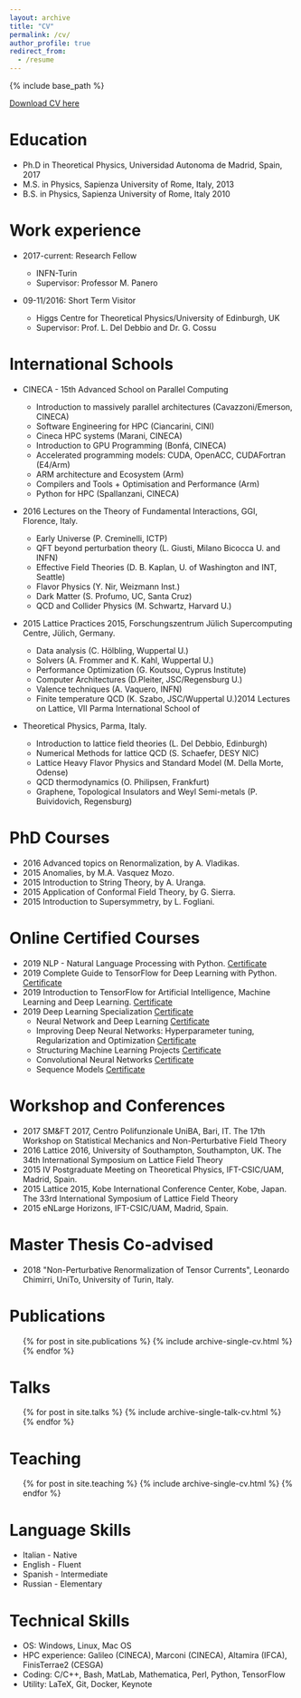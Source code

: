 ```yaml
---
layout: archive
title: "CV"
permalink: /cv/
author_profile: true
redirect_from:
  - /resume
---
```


{% include base_path %}

[Download CV here](http://pretidav.github.io/files/Academic_CV_PRETI_DAVID.pdf)

Education
======
* Ph.D in Theoretical Physics, Universidad Autonoma de Madrid, Spain, 2017
* M.S. in Physics, Sapienza University of Rome, Italy, 2013
* B.S. in Physics, Sapienza University of Rome, Italy 2010

Work experience
======
* 2017-current: Research Fellow
  * INFN-Turin
  * Supervisor: Professor M. Panero

* 09-11/2016: Short Term Visitor
  * Higgs Centre for Theoretical Physics/University of Edinburgh, UK
  * Supervisor: Prof. L. Del Debbio and Dr. G. Cossu

International Schools
======
* CINECA - 15th Advanced School on Parallel Computing
  * Introduction to massively parallel architectures (Cavazzoni/Emerson, CINECA)
  * Software Engineering for HPC (Ciancarini, CINI)
  * Cineca HPC systems (Marani, CINECA)
  * Introduction to GPU Programming (Bonfá, CINECA)
  * Accelerated programming models: CUDA, OpenACC, CUDAFortran (E4/Arm) 
  * ARM architecture and Ecosystem (Arm)
  * Compilers and Tools + Optimisation and Performance (Arm) 
  * Python for HPC (Spallanzani, CINECA)

* 2016 Lectures on the Theory of Fundamental Interactions, GGI, Florence, Italy.
  * Early Universe (P. Creminelli, ICTP)
  * QFT beyond perturbation theory (L. Giusti, Milano Bicocca U. and INFN)
  * Effective Field Theories (D. B. Kaplan, U. of Washington and INT, Seattle)
  * Flavor Physics (Y. Nir, Weizmann Inst.)
  * Dark Matter (S. Profumo, UC, Santa Cruz)
  * QCD and Collider Physics (M. Schwartz, Harvard U.)

* 2015 Lattice Practices 2015, Forschungszentrum Jülich Supercomputing Centre, Jülich, Germany.
  * Data analysis (C. Hölbling, Wuppertal U.)
  * Solvers (A. Frommer and K. Kahl, Wuppertal U.)
  * Performance Optimization (G. Koutsou, Cyprus Institute)
  * Computer Architectures (D.Pleiter, JSC/Regensburg U.)
  * Valence techniques (A. Vaquero, INFN)
  * Finite temperature QCD (K. Szabo, JSC/Wuppertal U.)2014 Lectures on Lattice, VII Parma International School of 

* Theoretical Physics, Parma, Italy.
  * Introduction to lattice field theories (L. Del Debbio, Edinburgh)
  * Numerical Methods for lattice QCD (S. Schaefer, DESY NIC)
  * Lattice Heavy Flavor Physics and Standard Model (M. Della Morte, Odense)
  * QCD thermodynamics (O. Philipsen, Frankfurt)
  * Graphene, Topological Insulators and Weyl Semi-metals (P. Buividovich, Regensburg)  

PhD Courses
======
* 2016 Advanced topics on Renormalization, by A. Vladikas.
* 2015 Anomalies, by M.A. Vasquez Mozo.
* 2015 Introduction to String Theory, by A. Uranga.
* 2015 Application of Conformal Field Theory, by G. Sierra.
* 2015 Introduction to Supersymmetry, by L. Fogliani.

Online Certified Courses
======
* 2019 NLP - Natural Language Processing with Python. [Certificate](https://www.udemy.com/certificate/UC-4KB3IIIG/)
* 2019 Complete Guide to TensorFlow for Deep Learning with Python. [Certificate](https://www.udemy.com/certificate/UC-85FQCVLL/) 
* 2019 Introduction to TensorFlow for Artificial Intelligence, Machine Learning and Deep Learning. [Certificate](https://www.coursera.org/account/accomplishments/verify/HL6TRW4VFY4Q)
* 2019 Deep Learning Specialization [Certificate](https://www.coursera.org/account/accomplishments/specialization/B34L5ZNWMVNW)
  * Neural Network and Deep Learning [Certificate](https://www.coursera.org/account/accomplishments/verify/J4NHU53VGVZ2)
  * Improving Deep Neural Networks: Hyperparameter tuning, Regularization and Optimization [Certificate](https://www.coursera.org/account/accomplishments/verify/6HB3UY78HB4F)
  * Structuring Machine Learning Projects [Certificate](https://www.coursera.org/account/accomplishments/verify/FZVRWWN3JQ86)
  * Convolutional Neural Networks [Certificate](https://www.coursera.org/account/accomplishments/verify/VNQAUBDPPJQX)
  * Sequence Models [Certificate](https://www.coursera.org/account/accomplishments/verify/85A5PTUY46LR)

Workshop and Conferences
=====
* 2017 SM&FT 2017, Centro Polifunzionale UniBA, Bari, IT.
     The 17th Workshop on Statistical Mechanics and Non-Perturbative Field Theory
* 2016 Lattice 2016, University of Southampton, Southampton, UK.
     The 34th International Symposium on Lattice Field Theory
* 2015 IV Postgraduate Meeting on Theoretical Physics, IFT-CSIC/UAM, Madrid, Spain.
* 2015 Lattice 2015, Kobe International Conference Center, Kobe, Japan.
     The 33rd International Symposium of Lattice Field Theory
* 2015 eNLarge Horizons, IFT-CSIC/UAM, Madrid, Spain.

Master Thesis Co-advised
===== 
* 2018 "Non-Perturbative Renormalization of Tensor Currents", Leonardo Chimirri, UniTo, University of Turin, Italy.

Publications
======
  <ul>{% for post in site.publications %}
    {% include archive-single-cv.html %}
  {% endfor %}</ul>
  
Talks
======
  <ul>{% for post in site.talks %}
    {% include archive-single-talk-cv.html %}
  {% endfor %}</ul>
  
Teaching
======
  <ul>{% for post in site.teaching %}
    {% include archive-single-cv.html %}
  {% endfor %}</ul>
  
Language Skills
=====
* Italian - Native
* English - Fluent 
* Spanish - Intermediate
* Russian - Elementary

Technical Skills
=====
* OS: Windows, Linux, Mac OS
* HPC experience: Galileo (CINECA), Marconi (CINECA), Altamira (IFCA), FinisTerrae2 (CESGA) 
* Coding: C/C++, Bash, MatLab, Mathematica, Perl, Python, TensorFlow
* Utility: LaTeX, Git, Docker, Keynote
